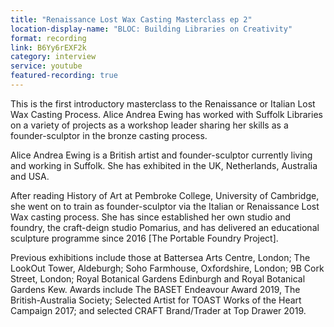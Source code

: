 ```yaml
---
title: "Renaissance Lost Wax Casting Masterclass ep 2"
location-display-name: "BLOC: Building Libraries on Creativity"
format: recording
link: B6Yy6rEXF2k
category: interview
service: youtube
featured-recording: true
---
```


This is the first introductory masterclass to the Renaissance or Italian Lost Wax Casting Process. Alice Andrea Ewing has worked with Suffolk Libraries on a variety of projects as a workshop leader sharing her skills as a founder-sculptor in the bronze casting process.

Alice Andrea Ewing is a British artist and founder-sculptor currently living and working in Suffolk. She has exhibited in the UK, Netherlands, Australia and USA.

After reading History of Art at Pembroke College, University of Cambridge, she went on to train as founder-sculptor via the Italian or Renaissance Lost Wax casting process. She has since established her own studio and foundry, the craft-deign studio Pomarius, and has delivered an educational sculpture programme since 2016 [The Portable Foundry Project].

Previous exhibitions include those at Battersea Arts Centre, London; The LookOut Tower, Aldeburgh; Soho Farmhouse, Oxfordshire, London; 9B Cork Street, London; Royal Botanical Gardens Edinburgh and Royal Botanical Gardens Kew. Awards include The BASET Endeavour Award 2019, The British-Australia Society; Selected Artist for TOAST Works of the Heart Campaign 2017; and selected CRAFT Brand/Trader at Top Drawer 2019.
